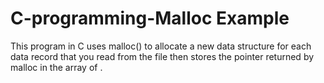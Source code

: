 # C-programming-Malloc Example
This program in C uses malloc() to allocate a new data structure for each
data record that you read from the file then stores the pointer returned by malloc in the array of .
